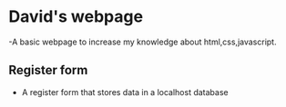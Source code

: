 # David's webpage

-A basic webpage to increase my knowledge about html,css,javascript.

## Register form

- A register form that stores data in a localhost database


